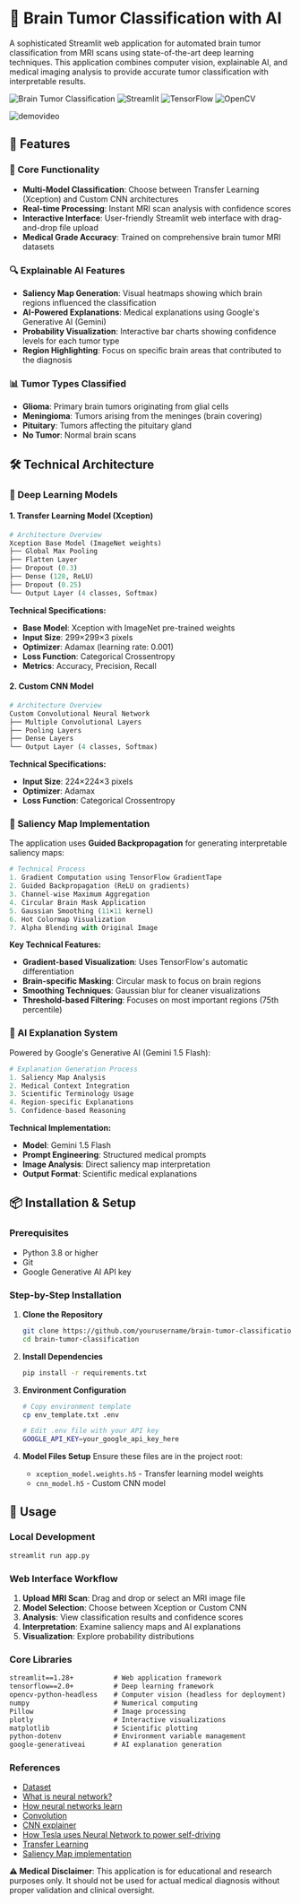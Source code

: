 # 🧠 Brain Tumor Classification with AI

A sophisticated Streamlit web application for automated brain tumor classification from MRI scans using state-of-the-art deep learning techniques. This application combines computer vision, explainable AI, and medical imaging analysis to provide accurate tumor classification with interpretable results.

![Brain Tumor Classification](https://img.shields.io/badge/Python-3.8+-blue.svg)
![Streamlit](https://img.shields.io/badge/Streamlit-1.28+-red.svg)
![TensorFlow](https://img.shields.io/badge/TensorFlow-2.0+-orange.svg)
![OpenCV](https://img.shields.io/badge/OpenCV-4.0+-green.svg)

![demovideo](https://github.com/user-attachments/assets/8a0cba37-cb7d-4a09-874a-9401faa7c526)

## 🚀 Features

### 🎯 Core Functionality

- **Multi-Model Classification**: Choose between Transfer Learning (Xception) and Custom CNN architectures
- **Real-time Processing**: Instant MRI scan analysis with confidence scores
- **Interactive Interface**: User-friendly Streamlit web interface with drag-and-drop file upload
- **Medical Grade Accuracy**: Trained on comprehensive brain tumor MRI datasets

### 🔍 Explainable AI Features

- **Saliency Map Generation**: Visual heatmaps showing which brain regions influenced the classification
- **AI-Powered Explanations**: Medical explanations using Google's Generative AI (Gemini)
- **Probability Visualization**: Interactive bar charts showing confidence levels for each tumor type
- **Region Highlighting**: Focus on specific brain areas that contributed to the diagnosis

### 📊 Tumor Types Classified

- **Glioma**: Primary brain tumors originating from glial cells
- **Meningioma**: Tumors arising from the meninges (brain covering)
- **Pituitary**: Tumors affecting the pituitary gland
- **No Tumor**: Normal brain scans

## 🛠 Technical Architecture

### 🧠 Deep Learning Models

#### 1. Transfer Learning Model (Xception)

```python
# Architecture Overview
Xception Base Model (ImageNet weights)
├── Global Max Pooling
├── Flatten Layer
├── Dropout (0.3)
├── Dense (128, ReLU)
├── Dropout (0.25)
└── Output Layer (4 classes, Softmax)
```

**Technical Specifications:**

- **Base Model**: Xception with ImageNet pre-trained weights
- **Input Size**: 299×299×3 pixels
- **Optimizer**: Adamax (learning rate: 0.001)
- **Loss Function**: Categorical Crossentropy
- **Metrics**: Accuracy, Precision, Recall

#### 2. Custom CNN Model

```python
# Architecture Overview
Custom Convolutional Neural Network
├── Multiple Convolutional Layers
├── Pooling Layers
├── Dense Layers
└── Output Layer (4 classes, Softmax)
```

**Technical Specifications:**

- **Input Size**: 224×224×3 pixels
- **Optimizer**: Adamax
- **Loss Function**: Categorical Crossentropy

### 🔬 Saliency Map Implementation

The application uses **Guided Backpropagation** for generating interpretable saliency maps:

```python
# Technical Process
1. Gradient Computation using TensorFlow GradientTape
2. Guided Backpropagation (ReLU on gradients)
3. Channel-wise Maximum Aggregation
4. Circular Brain Mask Application
5. Gaussian Smoothing (11×11 kernel)
6. Hot Colormap Visualization
7. Alpha Blending with Original Image
```

**Key Technical Features:**

- **Gradient-based Visualization**: Uses TensorFlow's automatic differentiation
- **Brain-specific Masking**: Circular mask to focus on brain regions
- **Smoothing Techniques**: Gaussian blur for cleaner visualizations
- **Threshold-based Filtering**: Focuses on most important regions (75th percentile)

### 🤖 AI Explanation System

Powered by Google's Generative AI (Gemini 1.5 Flash):

```python
# Explanation Generation Process
1. Saliency Map Analysis
2. Medical Context Integration
3. Scientific Terminology Usage
4. Region-specific Explanations
5. Confidence-based Reasoning
```

**Technical Implementation:**

- **Model**: Gemini 1.5 Flash
- **Prompt Engineering**: Structured medical prompts
- **Image Analysis**: Direct saliency map interpretation
- **Output Format**: Scientific medical explanations

## 📦 Installation & Setup

### Prerequisites

- Python 3.8 or higher
- Git
- Google Generative AI API key

### Step-by-Step Installation

1. **Clone the Repository**

   ```bash
   git clone https://github.com/yourusername/brain-tumor-classification.git
   cd brain-tumor-classification
   ```

2. **Install Dependencies**

   ```bash
   pip install -r requirements.txt
   ```

3. **Environment Configuration**

   ```bash
   # Copy environment template
   cp env_template.txt .env

   # Edit .env file with your API key
   GOOGLE_API_KEY=your_google_api_key_here
   ```

4. **Model Files Setup**
   Ensure these files are in the project root:
   - `xception_model.weights.h5` - Transfer learning model weights
   - `cnn_model.h5` - Custom CNN model

## 🚀 Usage

### Local Development

```bash
streamlit run app.py
```

### Web Interface Workflow

1. **Upload MRI Scan**: Drag and drop or select an MRI image file
2. **Model Selection**: Choose between Xception or Custom CNN
3. **Analysis**: View classification results and confidence scores
4. **Interpretation**: Examine saliency maps and AI explanations
5. **Visualization**: Explore probability distributions

### Core Libraries

```txt
streamlit==1.28+          # Web application framework
tensorflow==2.0+          # Deep learning framework
opencv-python-headless    # Computer vision (headless for deployment)
numpy                     # Numerical computing
Pillow                    # Image processing
plotly                    # Interactive visualizations
matplotlib                # Scientific plotting
python-dotenv             # Environment variable management
google-generativeai       # AI explanation generation
```

### References

- [Dataset](https://www.kaggle.com/datasets/masoudnickparvar/brain-tumor-mri-dataset)
- [What is neural network?](https://www.youtube.com/watch?v=aircAruvnKk&ab_channel=3Blue1Brown)
- [How neural networks learn](https://www.youtube.com/watch?v=IHZwWFHWa-w&ab_channel=3Blue1Brown)
- [Convolution](https://www.youtube.com/watch?v=KuXjwB4LzSA&ab_channel=3Blue1Brown)
- [CNN explainer](https://poloclub.github.io/cnn-explainer/)
- [How Tesla uses Neural Network to power self-driving](https://www.youtube.com/watch?v=FnFksQo-yEY&ab_channel=PreserveKnowledge)
- [Transfer Learning](https://builtin.com/data-science/transfer-learning)
- [Saliency Map implementation](https://medium.com/@bijil.subhash/explainable-ai-saliency-maps-89098e230100)

**⚠️ Medical Disclaimer**: This application is for educational and research purposes only. It should not be used for actual medical diagnosis without proper validation and clinical oversight.

